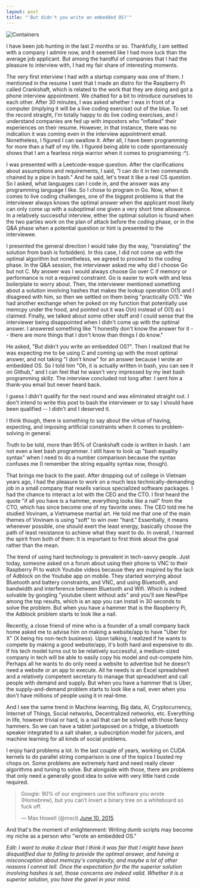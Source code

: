 ```yaml
---
layout: post
title: "'But didn't you write an embedded OS?'"
---
```



![Containers](https://imgs.xkcd.com/comics/containers.png)

I have been job hunting in the last 2 months or so. Thankfully, I am settled with a company I admire now, and it seemed like I had more luck than the average job applicant. But among the handful of companies that I had the pleasure to interview with, I had my fair share of interesting moments.

The very first interview I had with a startup company was one of them. I mentioned in the resume I sent that I made an distro for the Raspberry Pi called Crankshaft, which is related to the work that they are doing and got a phone interview appointment. We chatted for a bit to introduce ourselves to each other. After 30 minutes, I was asked whether I was in front of a computer (implying it will be a live coding exercise) out of the blue. To set the record straight, I'm totally happy to do live coding exercises, and I understand companies are fed up with impostors who "inflated" their experiences on their resume. However, in that instance, there was no indication it was coming even in the interview appointment email. Nonetheless, I figured I can swallow it. After all, I have been programming for more than a half of my life. I figured being able to code spontaneously shows that I am a fearless ninja warrior when it comes to programming :^).

I was presented with a Leetcode-esque question. After the clarifications about assumptions and requirements, I said, "I can do it in two commands chained by a pipe in bash." And he said, let's treat it like a real CS question. So I asked, what languages can I code in, and the answer was any programming language I like. So I chose to program in Go. Now, when it comes to live coding challenges, one of the biggest problems is that the interviewer always knows the optimal answer when the applicant most likely can only come up with a suboptimal one given a very short time allowance. In a relatively successful interview, either the optimal solution is found when the two parties work on the plan of attack before the coding phase, or in the Q&A phase when a potential question or hint is presented to the interviewee. 

I presented the general direction I would take (by the way, "translating" the solution from bash is forbidden). In this case, I did not come up with the optimal algorithm but nonetheless, we agreed to proceed to the coding phase. In the Q&A session, the interviewer asked me why did I choose Go but not C. My answer was I would always choose Go over C if memory or performance is not a required constraint. Go is easier to work with and less boilerplate to worry about. Then, the interviewer mentioned something about a solution involving hashes that makes the lookup operation O(1) and I disagreed with him, so then we settled on them being "practically O(1)." We had another exchange when he poked on my function that potentially use memcpy under the hood, and pointed out it was O(n) instead of O(1) as I claimed. Finally, we talked about some other stuff and I could sense that the interviewer being disappointed when I didn't come up with the optimal answer. I answered something like "I honestly don't know the answer for it -- there are more things that I don't know than things I do know." 

He asked, "But didn't you write an embedded OS?". Then I realized that he was expecting me to be using C and coming up with the most optimal answer, and not taking "I don't know" for an answer because I wrote an embedded OS. So I told him "Oh, it is actually written in bash, you can see it on Github," and I can feel that he wasn't very impressed by my leet bash programming skillz. The interview concluded not long after. I sent him a thank-you email but never heard back.

I guess I didn't qualify for the next round and was eliminated straight out. I don't intend to write this post to bash the interviewer or to say I should have been qualified -- I didn't and I deserved it.

I think though, there is something to say about the virtue of having, expecting, and imposing artificial constraints when it comes to problem-solving in general.

Truth to be told, more than 95% of Crankshaft code is written in bash. I am not even a leet bash programmer. I still have to look up "bash equality syntax" when I need to do a number comparison because the syntax confuses me (I remember the string equality syntax now, though).

That brings me back to the past. After dropping out of college in Vietnam years ago, I had the pleasure to work on a much less technically-demanding job in a small company that resells various specialized software packages. I had the chance to interact a lot with the CEO and the CTO. I first heard the quote "if all you have is a hammer, everything looks like a nail" from the CTO, which has since become one of my favorite ones. The CEO told me he studied Vovinam, a Vietnamese martial art. He told me that one of the main themes of Vovinam is using "soft" to win over "hard." Essentially, it means whenever possible, one should exert the least energy, basically choose the path of least resistance to achieve what they want to do. In overall, I learned the spirit from both of them: It is important to first think about the goal rather than the mean.

The trend of using hard technology is prevalent in tech-savvy people. Just today, someone asked on a forum about using their phone to VNC to their Raspberry Pi to watch Youtube videos because they are inspired by the lack of Adblock on the Youtube app on mobile. They started worrying about Bluetooth and battery constraints, and VNC, and using Bluetooth, and bandwidth and interference between Bluetooth and Wifi. Which is indeed solvable by googling "youtube client without ads" and you'll see NewPipe among the top results, which is an app you can install in 30 seconds to solve the problem. But when you have a hammer that is the Raspberry Pi, the Adblock problem starts to look like a nail.

Recently, a close friend of mine who is a founder of a small company back home asked me to advise him on making a website/app to have "Uber for X" (X being his non-tech business). Upon talking, I realized if he wants to compete by making a good website/app, it's both hard and expensive to do. If his tech model turns out to be relatively successful, a medium-sized company in tech will be able to easily copy his model and out-compete him. Perhaps all he wants to do only need a website to advertise but he doesn't need a website or an app to execute. All he needs is an Excel spreadsheet and a relatively competent secretary to manage that spreadsheet and call people with demand and supply. But when you have a hammer that is Uber, the supply-and-demand problem starts to look like a nail, even when you don't have millions of people using it in real-time.

And I see the same trend in Machine learning, Big data, AI, Cryptocurrency, Internet of Things, Social networks, Decentralized networks, etc. Everything in life, however trivial or hard, is a nail that can be solved with those fancy hammers. So we can have a tablet juxtaposed on a fridge, a bluetooth speaker integrated to a salt shaker, a subscription model for juicers, and machine learning for all kinds of social problems.

I enjoy hard problems a lot. In the last couple of years, working on CUDA kernels to do parallel string comparison is one of the topics I busted my chops on. Some problems are extremely hard and need really clever algorithms and tuning to solve. But alongside with those, there are problems that only need a generally good idea to solve with very little hard code required. 

<blockquote class="twitter-tweet" data-lang="en"><p lang="en" dir="ltr">Google: 90% of our engineers use the software you wrote (Homebrew), but you can’t invert a binary tree on a whiteboard so fuck off.</p>&mdash; Max Howell (@mxcl) <a href="https://twitter.com/mxcl/status/608682016205344768?ref_src=twsrc%5Etfw">June 10, 2015</a></blockquote>

And that's the moment of enlightenment: Writing dumb scripts may become my niche as a person who "wrote an embedded OS."

*Edit: I want to make it clear that I think it was fair that I might have been disqualified due to failing to provide the optimal answer, and having a misconception about memcpy's complexity, and maybe a lot of other reasons I cannot tell. Once the expectation for the the superior solution involving hashes is set, those concerns are indeed valid. Whether it is a superior solution, you have the gavel in your mind.*

